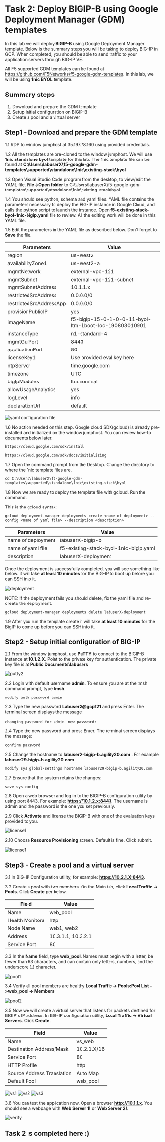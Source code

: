 Task 2: Deploy BIGIP-B using Google Deployment Manager (GDM) templates
================================================================
In this lab we will deploy **BIGIP-B** using Google Deployment Manager template. Below is the summary steps you will be taking to deploy BIG-IP in GCP.
When completed, you should be able to send traffic to your application servers through BIG-IP VE.

All F5 supported GDM templates can be found at https://github.com/F5Networks/f5-google-gdm-templates. In this lab, we will be using **1nic BYOL** template.

Summary steps
-------------

1.	Download and prepare the GDM template
2.	Setup initial configuration on BIGIP-B
3.  Create a pool and a virtual server

Step1 - Download and prepare the GDM template
---------------------------------------------

1.1 RDP to window jumphost at 35.197.78.160 using provided credentials.

1.2 All the templates are pre-cloned to the window jumphost. We will use **1nic standalone byol** template for this lab.
    The  1nic template file can be found at **C:\Users\labuserX\f5-google-gdm-templates\supported\standalone\1nic\existing-stack\byol**

1.3 Open Visual Studio Code program from the desktop, to view/edit the YAML file. **File->Open folder** to C:\Users\labuserX\f5-google-gdm-templates\supported\standalone\1nic\existing-stack\byol

1.4 You should see python, schema and yaml files. YAML file contains the parameters necessary to deploy the BIG-IP instance in Google Cloud, and calls the python script to launch the instance. Open **f5-existing-stack-byol-1nic-bigip.yaml** file to review. All the editing work will be done in this YAML file.

1.5 Edit the parameters in the YAML file  as described below. Don't forget to **Save** the file.

| Parameters | Value |
| --- | --- |
| region | us-west2 |
| availabilityZone1 | us-west2-a |
| mgmtNetwork | external-vpc-121 |
| mgmtSubnet | external-vpc-121-subnet |
| mgmtSubnetAddress | 10.1.1.x  |
| restrictedSrcAddress | 0.0.0.0/0 |
| restrictedSrcAddressApp | 0.0.0.0/0 |
| provisionPublicIP | yes |
| imageName | f5-bigip-15-0-1-0-0-11-byol-ltm-1boot-loc-190803010901 |
| instanceType | n1-standard-4 |
| mgmtGuiPort | 8443|
| applicationPort | 80 |
| licenseKey1 | Use provided eval key here |
| ntpServer | time.google.com |
| timezone | UTC |
| bigIpModules | ltm:nominal |
| allowUsageAnalytics | yes |
| logLevel | info |
| declarationUrl | default |


![yaml configuration file](./images/task2/yaml.png)


1.6 No action needed on this step. Google cloud SDK(gcloud) is already pre-installed and initialized on the window jumphost. You can review how-to documents below later.

    https://cloud.google.com/sdk/install

    https://cloud.google.com/sdk/docs/initializing


1.7 Open the command prompt from the Desktop. Change the directory to where the 1nic template files are.

``cd C:\Users\labuserX\f5-google-gdm-templates\supported\standalone\1nic\existing-stack\byol``



1.8 Now we are ready to deploy the template file with gcloud. Run the command.

This is the gcloud syntax:

``gcloud deployment-manager deployments create <name of deployment> --config <name of yaml file> --description <description>``


| Parameters | Value |
| --- | --- |
| name of deployment | labuserX-bigip-b |
| name of yaml file | f5-existing-stack-byol-1nic-bigip.yaml |
| description | labuserX-deployment |


Once the deployment is successfully completed. you will see something like below. it will take **at least 10 minutes** for the BIG-IP to boot up before you can SSH into it.

![deployment](./images/task2/deployment-status.png)

NOTE: If the deployment fails you should delete, fix the yaml file and re-create the deployment.

``gcloud deployment-manager deployments delete labuserX-deployment``


1.9 After you run the template create it will take **at least 10 minutes** for the BigIP to come up before you can SSH into it.


Step2 - Setup initial configuration of BIG-IP
---------------------------------------------

2.1 From the window jumphost, use **PuTTY** to connect to the BIGIP-B instance at **10.1.2.X**.
Point to the private key for authentication. The private key file is at **Public Documents\labusers**

![putty2](./images/task2/putty2.png)

2.2 Login with default username **admin**. To ensure you are at the tmsh command prompt, type **tmsh**.

``modify auth password admin``


2.3 Type the new password **LabuserX@gcp121** and press Enter. The terminal screen displays the message:

``changing password for admin``
`` new password:``

2.4 Type the new password and press Enter. The terminal screen displays the message:

``confirm password``

2.5 Change the hostname to **labuserX-bigip-b.agility20.com** . For example **labuser29-bigip-b.agility20.com**

``modify sys global-settings hostname labuser29-bigip-b.agility20.com``

2.7 Ensure that the system retains the changes:

``save sys config``

2.8 Open a web browser and log in to the BIGIP-B configuration utility by using port 8443.
    For example: **https://10.1.2.x:8443**.
    The username is admin and the password is the one you set previously.

2.9 Click **Activate** and license the BIGIP-B with one of the evaluation keys provided to you.

![license1](./images/task1/licensing2.png)

2.10 Choose **Resource Provisioning** screen. Default is fine. Click submit.

![license1](./images/task1/module-provision1.png)

Step3 - Create a pool and a virtual server
------------------------------------------------

3.1 In BIG-IP Configuration utility, for example: **https://10.2.1.X:8443**.

3.2 Create a pool with two members. On the Main tab, click **Local Traffic -> Pools**. Click **Create** per below.

| Field | Value |
| ---| --- |
| Name | web_pool |
| Health Monitors | http |
| Node Name | web1, web2 |
| Address |  10.3.1.1, 10.3.2.1 |
| Service Port | 80 |


3.3 In the **Name** field, type **web_pool**. Names must begin with a letter, be fewer than 63 characters, and can contain only letters, numbers, and the underscore (_) character.

![pool1](./images/task1/pool1.png)

3.4 Verify all pool members are healthy **Local Traffic -> Pools:Pool List ->web_pool -> Members**.

![pool2](./images/task1/pool2.png)

3.5  Now we will create a virtual server that listens for packets destined for BIGIP's IP address.
     In BIG-IP configuration utility, **Local Traffic -> Virtual Servers**. Click **Create**.

| Field | Value |
| --- | --- |
| Name | vs_web |
| Destination Address/Mask | 10.2.1.X/16 |
| Service Port | 80 |
| HTTP Profile | http |
| Source Address Translation | Auto Map |
| Default Pool | web_pool |


![vs1](./images/task1/vs1.png)
![vs2](./images/task1/vs2.png)
![vs3](./images/task1/vs3.png)


3.6 You can test the application now. Open a browser **http://10.1.1.x**.
You should see a webpage with **Web Server 1!** or **Web Server 2!**.

![verify](./images/task1/verify.png)


Task 2 is completed here :)
--------------------------
